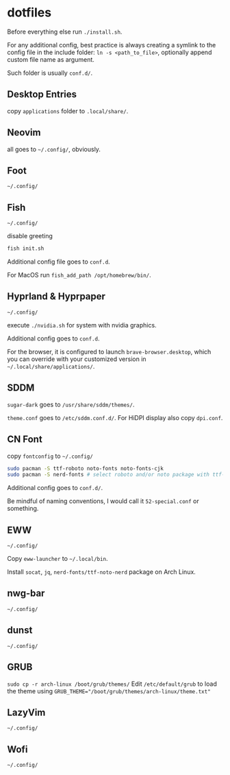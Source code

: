 # dotfiles
Before everything else run `./install.sh`.

For any additional config, best practice is always creating a symlink to the config file in the include folder:
`ln -s <path_to_file>`, optionally append custom file name as argument. 

Such folder is usually `conf.d/`.
## Desktop Entries
copy `applications` folder to `.local/share/`.
## Neovim
all goes to `~/.config/`, obviously.
## Foot
`~/.config/`
## Fish
`~/.config/`

disable greeting
```sh
fish init.sh
```

Additional config file goes to `conf.d`.

For MacOS run `fish_add_path /opt/homebrew/bin/`.
## Hyprland & Hyprpaper
`~/.config/`

execute `./nvidia.sh` for system with nvidia graphics.

Additional config goes to `conf.d`.

For the browser, it is configured to launch `brave-browser.desktop`, which you can override with your customized version in `~/.local/share/applications/`.
## SDDM
`sugar-dark` goes to `/usr/share/sddm/themes/`.

`theme.conf` goes to `/etc/sddm.conf.d/`. For HiDPI display also copy `dpi.conf`.
## CN Font
copy `fontconfig` to `~/.config/`

```sh
sudo pacman -S ttf-roboto noto-fonts noto-fonts-cjk
sudo pacman -S nerd-fonts # select roboto and/or noto package with ttf-nerd-fonts-symbols
```

Additional config goes to `conf.d/`.

Be mindful of naming conventions, I would call it `52-special.conf` or something.
## EWW
`~/.config/`

Copy `eww-launcher` to `~/.local/bin`.

Install `socat`, `jq`, `nerd-fonts/ttf-noto-nerd` package on Arch Linux.
## nwg-bar
`~/.config/`
## dunst
`~/.config/`
## GRUB
`sudo cp -r arch-linux /boot/grub/themes/`
Edit `/etc/default/grub` to load the theme using `GRUB_THEME="/boot/grub/themes/arch-linux/theme.txt"`
## LazyVim
`~/.config/`
## Wofi
`~/.config/`

